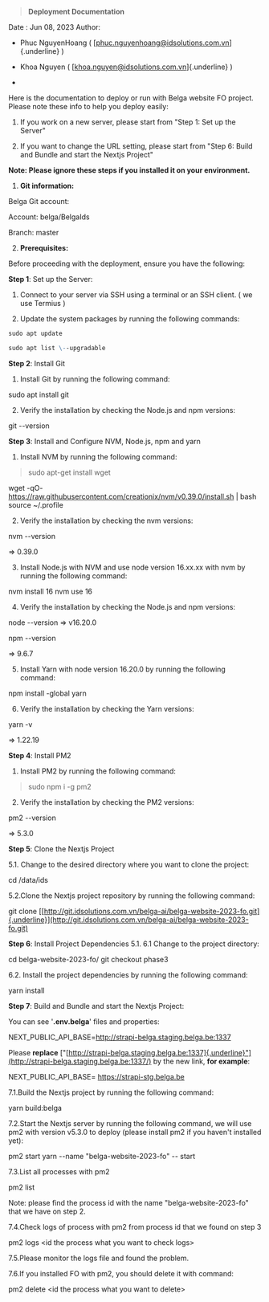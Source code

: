 > **Deployment Documentation**

Date : Jun 08, 2023 Author:

-   Phuc NguyenHoang ( [phuc.nguyenhoang@idsolutions.com.vn]{.underline}
    )

-   Khoa Nguyen ( [khoa.nguyen@idsolutions.com.vn]{.underline} )

-   

Here is the documentation to deploy or run with Belga website FO
project. Please note these info to help you deploy easily:

1.  If you work on a new server, please start from \"Step 1: Set up the
    Server\"

2.  If you want to change the URL setting, please start from \"Step 6:
    Build and Bundle and start the Nextjs Project\"

**Note: Please ignore these steps if you installed it on your
environment.**

1.  **Git information:**

Belga Git account:

Account: belga/BelgaIds

Branch: master

2.  **Prerequisites:**

Before proceeding with the deployment, ensure you have the following:

**Step 1**: Set up the Server:

1.  Connect to your server via SSH using a terminal or an SSH client. (
    we use Termius )

2.  Update the system packages by running the following commands:

```markdown 
sudo apt update

sudo apt list \--upgradable
```

**Step 2**: Install Git

1.  Install Git by running the following command:

sudo apt install git

2.  Verify the installation by checking the Node.js and npm versions:

git \--version

**Step 3**: Install and Configure NVM, Node.js, npm and yarn

1.  Install NVM by running the following command:

> sudo apt-get install wget

wget -qO-
https://raw.githubusercontent.com/creationix/nvm/v0.39.0/install.sh \|
bash source \~/.profile

2.  Verify the installation by checking the nvm versions:

nvm \--version

=\> 0.39.0

3.  Install Node.js with NVM and use node version 16.xx.xx with nvm by
    running the following command:

nvm install 16 nvm use 16

4.  Verify the installation by checking the Node.js and npm versions:

node --version =\> v16.20.0

npm --version

=\> 9.6.7

5.  Install Yarn with node version 16.20.0 by running the following
    command:

npm install -global yarn

6.  Verify the installation by checking the Yarn versions:

yarn -v

=\> 1.22.19

**Step 4**: Install PM2

1.  Install PM2 by running the following command:

> sudo npm i -g pm2

2.  Verify the installation by checking the PM2 versions:

pm2 \--version

=\> 5.3.0

**Step 5**: Clone the Nextjs Project

5.1. Change to the desired directory where you want to clone the
project:

cd /data/ids

5.2.Clone the Nextjs project repository by running the following
command:

git clone
[[http://git.idsolutions.com.vn/belga-ai/belga-website-2023-fo.git]{.underline}](http://git.idsolutions.com.vn/belga-ai/belga-website-2023-fo.git)

**Step 6**: Install Project Dependencies 5.1. 6.1 Change to the project
directory:

cd belga-website-2023-fo/ git checkout phase3

6.2. Install the project dependencies by running the following command:

yarn install

**Step 7**: Build and Bundle and start the Nextjs Project:

You can see '**.env.belga**' files and properties:

NEXT_PUBLIC_API_BASE=http://strapi-belga.staging.belga.be:1337

Please **replace**
["[http://strapi-belga.staging.belga.be:1337]{.underline}"](http://strapi-belga.staging.belga.be:1337/)
by the new link, **for example**:

NEXT_PUBLIC_API_BASE= https://strapi-stg.belga.be

7.1.Build the Nextjs project by running the following command:

yarn build:belga

7.2.Start the Nextjs server by running the following command, we will
use pm2 with version v5.3.0 to deploy (please install pm2 if you haven't
installed yet):

pm2 start yarn \--name \"belga-website-2023-fo\" \-- start

7.3.List all processes with pm2

pm2 list

Note: please find the process id with the name \"belga-website-2023-fo\"
that we have on step 2.

7.4.Check logs of process with pm2 from process id that we found on step
3

pm2 logs \<id the process what you want to check logs\>

7.5.Please monitor the logs file and found the problem.

7.6.If you installed FO with pm2, you should delete it with command:

pm2 delete \<id the process what you want to delete\>
